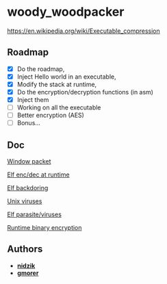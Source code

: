# woody_woodpacker

https://en.wikipedia.org/wiki/Executable_compression

## Roadmap

- [x] Do the roadmap,
- [x] Inject Hello world in an executable,
- [x] Modify the stack at runtime,
- [x] Do the encryption/decryption functions (in asm)
- [x] Inject them
- [ ] Working on all the executable
- [ ] Better encryption (AES)
- [ ] Bonus...

## Doc

[Window packet](https://www.blackhat.com/docs/us-14/materials/us-14-Mesbahi-One-Packer-To-Rule-Them-All-WP.pdf)

[Elf enc/dec at runtime](http://www.pinkstyle.org/elfcrypt.html)

[Elf backdoring](https://ensiwiki.ensimag.fr/images/b/b2/ENSIMAG-2A-Securiy-Cryptology-2016-Graux-Mouillard-Saoud.pdf)

[Unix viruses](https://www.win.tue.nl/~aeb/linux/hh/virus/unix-viruses.txt)

[Elf parasite/viruses](https://packetstormsecurity.com/files/12327/elf-pv.txt.html)

[Runtime binary encryption](https://grugq.github.io/docs/phrack-58-05.txt)

## Authors

- [**nidzik**](https://github.com/nidzik)
- [**gmorer**](https://github.com/gmorer)

